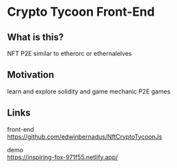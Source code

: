 # Crypto Tycoon Front-End

## What is this?
NFT P2E similar to etherorc or ethernalelves
## Motivation
learn and explore solidity and game mechanic P2E games

## Links
front-end \
https://github.com/edwinbernadus/NftCryptoTycoonJs

demo \
https://inspiring-fox-971f55.netlify.app/